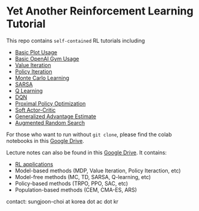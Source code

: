 # Yet Another Reinforcement Learning Tutorial

This repo contains `self-contained` RL tutorials including
- [Basic Plot Usage](https://github.com/sjchoi86/rl_tutorial/blob/main/notebooks/01_basic_grid_plot.ipynb)
- [Basic OpenAI Gym Usage](https://github.com/sjchoi86/rl_tutorial/blob/main/notebooks/02_basic_gym_usage.ipynb)
- [Value Iteration](https://github.com/sjchoi86/rl_tutorial/blob/main/notebooks/03_value_iteration.ipynb)
- [Policy Iteration](https://github.com/sjchoi86/rl_tutorial/blob/main/notebooks/04_policy_iteration.ipynb)
- [Monte Carlo Learning](https://github.com/sjchoi86/rl_tutorial/blob/main/notebooks/05_monte_carlo_learning.ipynb)
- [SARSA](https://github.com/sjchoi86/rl_tutorial/blob/main/notebooks/06_sarsa.ipynb)
- [Q Learning](https://github.com/sjchoi86/rl_tutorial/blob/main/notebooks/07_q_learning.ipynb)
- [DQN](https://github.com/sjchoi86/rl_tutorial/blob/main/notebooks/08_dqn.ipynb)
- [Proximal Policy Optimization](https://github.com/sjchoi86/rl_tutorial/blob/main/notebooks/09_ppo.ipynb)
- [Soft Actor-Critic](https://github.com/sjchoi86/rl_tutorial/blob/main/notebooks/10_sac.ipynb)
- [Generalized Advantage Estimate](https://github.com/sjchoi86/rl_tutorial/blob/main/notebooks/11_gae.ipynb)
- [Augmented Random Search](https://github.com/sjchoi86/rl_tutorial/blob/main/notebooks/12_ars.ipynb)

For those who want to run without `git clone`, please find the colab notebooks in this [Google Drive](https://drive.google.com/drive/folders/1YUH1Wre_CTb0QG8uUeVF97mMZfMGQxnn?usp=sharing). 

Lecture notes can also be found in this [Google Drive](https://drive.google.com/drive/folders/1nYhzeTBA74hwrJ2UxPDx0kZt5ZI_WO92?usp=sharing). It contains:
- [RL applications](https://drive.google.com/file/d/1-1jOKbVE-Ij8mUcjg_-4rlJv7WuIItDd/view?usp=sharing)
- Model-based methods (MDP, Value Iteration, Policy Iteraction, etc)
- Model-free methods (MC, TD, SARSA, Q-learning, etc)
- Policy-based methods (TRPO, PPO, SAC, etc)
- Population-based methods (CEM, CMA-ES, ARS)

contact: sungjoon-choi at korea dot ac dot kr

